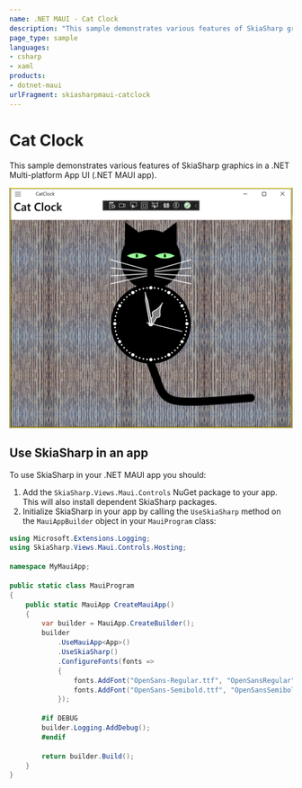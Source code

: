 ```yaml
---
name: .NET MAUI - Cat Clock
description: "This sample demonstrates various features of SkiaSharp graphics in a .NET MAUI app."
page_type: sample
languages:
- csharp
- xaml
products:
- dotnet-maui
urlFragment: skiasharpmaui-catclock
---
```


# Cat Clock

This sample demonstrates various features of SkiaSharp graphics in a .NET Multi-platform App UI (.NET MAUI app).

![Cat Clock app screenshot](Screenshots/CatClock.png "Cat Clock app screenshot")

## Use SkiaSharp in an app

To use SkiaSharp in your .NET MAUI app you should:

1. Add the `SkiaSharp.Views.Maui.Controls` NuGet package to your app. This will also install dependent SkiaSharp packages.
1. Initialize SkiaSharp in your app by calling the `UseSkiaSharp` method on the `MauiAppBuilder` object in your `MauiProgram` class:


```csharp
using Microsoft.Extensions.Logging;
using SkiaSharp.Views.Maui.Controls.Hosting;

namespace MyMauiApp;

public static class MauiProgram
{
    public static MauiApp CreateMauiApp()
    {
        var builder = MauiApp.CreateBuilder();
        builder
            .UseMauiApp<App>()
            .UseSkiaSharp()
            .ConfigureFonts(fonts =>
            {
                fonts.AddFont("OpenSans-Regular.ttf", "OpenSansRegular");
                fonts.AddFont("OpenSans-Semibold.ttf", "OpenSansSemibold");
            });

        #if DEBUG
        builder.Logging.AddDebug();
        #endif

        return builder.Build();
    }
}
```
